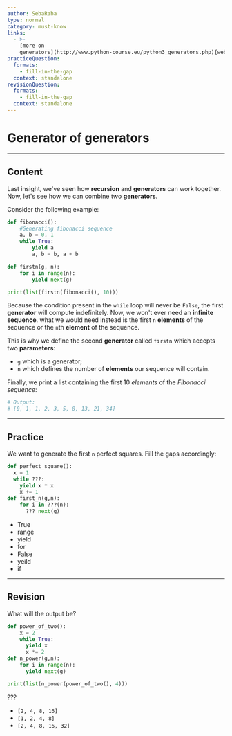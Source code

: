 ```yaml
---
author: SebaRaba
type: normal
category: must-know
links:
  - >-
    [more on
    generators](http://www.python-course.eu/python3_generators.php){website}
practiceQuestion:
  formats:
    - fill-in-the-gap
  context: standalone
revisionQuestion:
  formats:
    - fill-in-the-gap
  context: standalone
---
```


# Generator of generators


---

## Content

Last insight, we've seen how **recursion** and **generators** can work together. Now, let's see how we can combine two **generators**.  

Consider the following example:

```python
def fibonacci():
    #Generating fibonacci sequence
    a, b = 0, 1
    while True:
        yield a
        a, b = b, a + b

def firstn(g, n):
	for i in range(n):
		yield next(g)

print(list(firstn(fibonacci(), 10)))
```

Because the condition present in the `while` loop will never be `False`, the first **generator** will compute indefinitely. Now, we won't ever need an **infinite sequence**. what we would need instead is the first `n` **elements** of the sequence or the `n`th **element** of the sequence.

This is why we define the second **generator** called `firstn` which accepts two **parameters**:

- `g` which is a generator;
- `n` which defines the number of **elements** our sequence will contain.

Finally, we print a list containing the first 10 *elements* of the *Fibonacci sequence*:

```python
# Output:
# [0, 1, 1, 2, 3, 5, 8, 13, 21, 34]
```


---

## Practice

We want to generate the first `n` perfect squares. Fill the gaps accordingly:

```python
def perfect_square():
  x = 1
  while ???:
    yield x * x
    x += 1
def first_n(g,n):
    for i in ???(n):
      ??? next(g)
```

- True
- range
- yield
- for
- False
- yeild
- if


---

## Revision

What will the output be?

```python
def power_of_two():
    x = 2
    while True:
      yield x
      x *= 2
def n_power(g,n):
    for i in range(n):
      yield next(g)

print(list(n_power(power_of_two(), 4)))
```

???

- `[2, 4, 8, 16]`
- `[1, 2, 4, 8]`
- `[2, 4, 8, 16, 32]`
 
